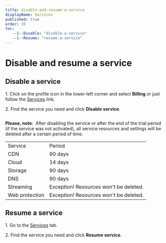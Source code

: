 ```yaml
---
title: disable-and-resume-a-service
displayName: Services
published: true
order: 20
toc:
   --1--Disable: "disable-a-service"
   --1--Resume: "resume-a-service"
---
```


# Disable and resume a service
  
## Disable a service

1\.  Click on the profile icon in the lower-left corner and select **Billing** or just follow the <a href="https://accounts.gcore.com/billing/services" target="_blank">Services</a> link.

2\.  Find the service you need and click **Disable service**.

<img src="https://assets.gcore.pro/docs/account-settings/billing/services/disable-10.png" alt="">

**Please, note**:  After disabling the service or after the end of the trial period (if the service was not activated), all service resources and settings will be deleted after a certain period of time.

<table>
    <tr>
        <td>Service</td>
        <td>Period </td>
    </tr>
    <tr>
        <td>CDN</td>
        <td>90 days </td>
    </tr>
    <tr>
        <td>Cloud</td>
        <td>14 days </td>
    </tr>
    <tr>
        <td>Storage</td>
        <td>90 days </td>
    </tr>
    <tr>
        <td>DNS</td>
        <td>90 days </td>
    </tr>
    <tr>
        <td>Streaming</td>
        <td>Exception! Resources won&#39;t be deleted. </td>
    </tr>
    <tr>
        <td>Web protection</td>
        <td>Exception! Resources won&#39;t be deleted.</td>
    </tr>
</table>

## Resume a service

1\.  Go to the <a href="https://accounts.gcore.com/billing/services" target="_blank">Services</a> tab.

2\.  Find the service you need and click **Resume service**.

<img src="https://assets.gcore.pro/docs/account-settings/billing/services/resume-20.png" alt="">
